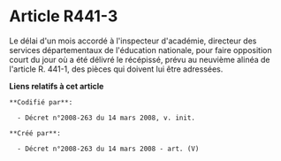 # Article R441-3

Le délai d'un mois accordé à l'inspecteur d'académie, directeur des services départementaux de l'éducation nationale, pour
faire opposition court du jour où a été délivré le récépissé, prévu au neuvième alinéa de l'article R. 441-1, des pièces qui
doivent lui être adressées.

**Liens relatifs à cet article**

	**Codifié par**:

	  - Décret n°2008-263 du 14 mars 2008, v. init.

	**Créé par**:

	  - Décret n°2008-263 du 14 mars 2008 - art. (V)
